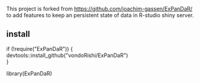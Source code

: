 This project is forked from https://github.com/joachim-gassen/ExPanDaR/ to add features to keep an persistent state of data in R-studio shiny server.

## install  
  
if (!require("ExPanDaR")) {  
  devtools::install_github("vondoRishi/ExPanDaR")  
}  
  
library(ExPanDaR)

